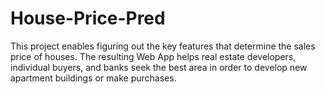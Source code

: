 # House-Price-Pred
This project enables figuring out the key features that determine the sales price of houses. The resulting Web App helps real estate developers, individual buyers, and banks seek the best area in order to develop new apartment buildings or make purchases.
